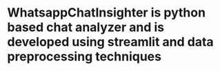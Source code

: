 # WhatsappChatInsighter is python based chat analyzer and is developed using streamlit and data preprocessing techniques

